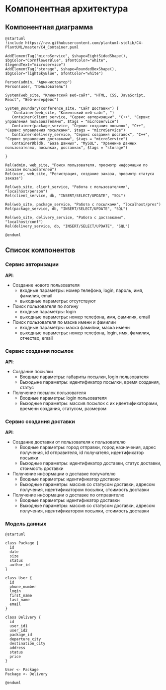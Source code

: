 # Компонентная архитектура
<!-- Состав и взаимосвязи компонентов системы между собой и внешними системами с указанием протоколов, ключевые технологии, используемые для реализации компонентов.
Диаграмма контейнеров C4 и текстовое описание. 
-->
## Компонентная диаграмма

```plantuml
@startuml
!include https://raw.githubusercontent.com/plantuml-stdlib/C4-PlantUML/master/C4_Container.puml

AddElementTag("microService", $shape=EightSidedShape(), $bgColor="CornflowerBlue", $fontColor="white", $legendText="microservice")
AddElementTag("storage", $shape=RoundedBoxShape(), $bgColor="lightSkyBlue", $fontColor="white")

Person(admin, "Администратор")
Person(user, "Пользователь")

System(web_site, "Клиентский веб-сайт", "HTML, CSS, JavaScript, React", "Веб-интерфейс")

System_Boundary(conference_site, "Сайт доставки") {
   'Container(web_site, "Клиентский веб-сайт", ")
   Container(client_service, "Сервис авторизации", "C++", "Сервис управления пользователями", $tags = "microService")    
   Container(package_service, "Сервис создания посылок", "C++", "Сервис управления посылками", $tags = "microService") 
   Container(delivery_service, "Сервис создания доставок", "C++", "Сервис управления доставками", $tags = "microService")   
   ContainerDb(db, "База данных", "MySQL", "Хранение данных пользователях, посылках, доставках", $tags = "storage")
   
}

Rel(admin, web_site, "Поиск пользователя, просмотр информации по заказам пользователей")
Rel(user, web_site, "Регистрация, создание заказа, просмотр статуса заказа")

Rel(web_site, client_service, "Работа с пользователями", "localhost/person")
Rel(client_service, db, "INSERT/SELECT/UPDATE", "SQL")

Rel(web_site, package_service, "Работа с посылками", "localhost/pres")
Rel(package_service, db, "INSERT/SELECT/UPDATE", "SQL")

Rel(web_site, delivery_service, "Работа с доставками", "localhost/conf")
Rel(delivery_service, db, "INSERT/SELECT/UPDATE", "SQL")
 
@enduml
```
## Список компонентов  

### Сервис авторизации
**API**:
-	Создание нового пользователя
      - входные параметры: номер телефона, login, пароль, имя, фамилия, email
      - выходные параметры: отсутствуют
-	Поиск пользователя по логину
     - входные параметры: login
     - выходные параметры: номер телефона, имя, фамилия, email
-	Поиск пользователя по маске имени и фамилии
     - входные параметры: маска фамилии, маска имени
     - выходные параметры: номер телефона, login, имя, фамилия, отчество, email

### Сервис создания посылок
**API**:
- Создание посылки
  - Входные параметры: габариты посылки, login пользователя
  - Выходыне параметры: идентификатор посылки, время создания, статус
- Получение посылок пользователя
  - Входные параметры: login пользователя
  - Выходные параметры: массив посылок с их идентификаторами, времени создания, статусом, размером

### Сервис создания доставки
**API**:
- Создание доставки от пользователя к пользователю
  - Входные параметры: город отправки, город назначения, адрес получения, id отправителя, id получателя, идентификатор посылки
  - Выходные параметры: идентификатор доставки, статус доставки, стоимость доставки
- Получение информации о доставке получателю
  - Входные параметры: идентификатор доставки
  - Выходные параметры: массив со статусом доставки, адресом получения, идентификатором посылки, стоимость доставки
- Получение информации о доставке по отправителю
  - Входные параметры: идентификатор доставки
  - Выходные параметры: массив со статусом доставки, адресом получения, идентификатором посылки, стоимость доставки


### Модель данных
```puml
@startuml

class Package {
  id
  date
  size
  status
  author_id
}

class User {
  id
  phone_number
  login
  first_name
  last_name
  email
}

class Delivery {
  id
  user_id1
  user_id2
  package_id
  departure_city
  destination_city
  address
  status
  price
}

User <- Package
Package <- Delivery

@enduml
```